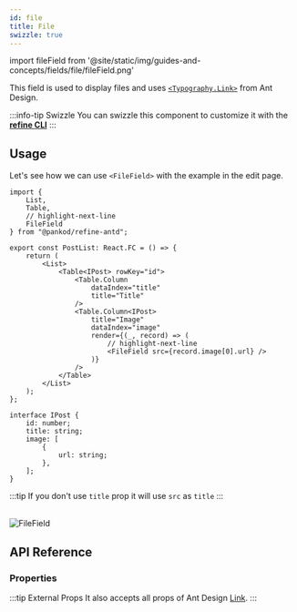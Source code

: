 ```yaml
---
id: file
title: File
swizzle: true
---
```


import fileField from '@site/static/img/guides-and-concepts/fields/file/fileField.png'

This field is used to display files and uses [`<Typography.Link>`](https://ant.design/components/typography) from Ant Design.

:::info-tip Swizzle
You can swizzle this component to customize it with the [**refine CLI**](/docs/packages/documentation/cli)
:::

## Usage

Let's see how we can use `<FileField>` with the example in the edit page. 

```tsx
import { 
    List,
    Table,
    // highlight-next-line
    FileField 
} from "@pankod/refine-antd";

export const PostList: React.FC = () => {
    return (
        <List>
            <Table<IPost> rowKey="id">
                <Table.Column
                    dataIndex="title"
                    title="Title"
                />
                <Table.Column<IPost>
                    title="Image"
                    dataIndex="image"
                    render={(_, record) => (
                        // highlight-next-line
                        <FileField src={record.image[0].url} />
                    )}
                />
            </Table>
        </List>
    );
};

interface IPost {
    id: number;
    title: string;
    image: [
        {
            url: string;
        },
    ];
}
```

:::tip
If you don't use `title` prop it will use `src` as `title`
:::

<br/>
<div class="img-container">
    <div class="window">
        <div class="control red"></div>
        <div class="control orange"></div>
        <div class="control green"></div>
    </div>
    <img src={fileField} alt="FileField" />
</div>


## API Reference

### Properties

<PropsTable module="@pankod/refine-antd/FileField" />

:::tip External Props
It also accepts all props of Ant Design [Link](https://ant.design/components/typography/#How-to-use-Typography.Link-in-react-router).
:::
